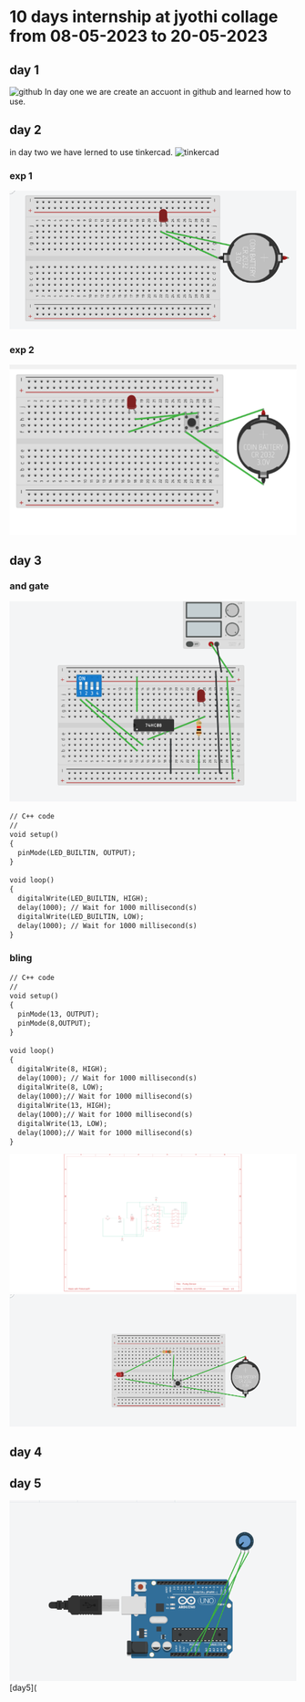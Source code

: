 # 10 days internship at jyothi collage from 08-05-2023 to 20-05-2023
## day 1
![github](https://github.com/jineeshms/jineesh)
In day one we are create an accuont in github and learned how  to use.
## day 2
in day two we have lerned  to use tinkercad.
![tinkercad](https://www.tinkercad.com/dashboard)
### exp 1
![day2](https://github.com/jineeshms/jineesh/blob/main/day2.png)
### exp 2
![day2](https://github.com/jineeshms/jineesh/blob/main/led.png)
## day 3
### and gate
![and](https://github.com/jineeshms/jineesh/blob/main/and.png)
```
// C++ code
//
void setup()
{
  pinMode(LED_BUILTIN, OUTPUT);
}

void loop()
{
  digitalWrite(LED_BUILTIN, HIGH);
  delay(1000); // Wait for 1000 millisecond(s)
  digitalWrite(LED_BUILTIN, LOW);
  delay(1000); // Wait for 1000 millisecond(s)
}
```
### bling
```
// C++ code
//
void setup()
{
  pinMode(13, OUTPUT);
  pinMode(8,OUTPUT);
}

void loop()
{
  digitalWrite(8, HIGH);
  delay(1000); // Wait for 1000 millisecond(s)
  digitalWrite(8, LOW);
  delay(1000);// Wait for 1000 millisecond(s)
  digitalWrite(13, HIGH);
  delay(1000);// Wait for 1000 millisecond(s)
  digitalWrite(13, LOW);
  delay(1000);// Wait for 1000 millisecond(s)
}
```
![day3](https://github.com/jineeshms/jineesh/blob/main/and2.png)
![day3](https://github.com/jineeshms/jineesh/blob/main/and3.png)


## day 4

## day 5
![day5](https://github.com/jineeshms/jineesh/blob/main/day5.png)
[day5](
````

